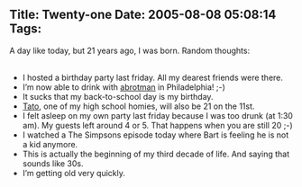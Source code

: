 Title: Twenty-one
Date: 2005-08-08 05:08:14
Tags: 
---
<p>A day like today, but 21 years ago, I was born. Random thoughts:<br/><br/></p>
<ul>
<li>I hosted a birthday party last friday. All my dearest friends were there.</li>
<li>I&#8217;m now able to drink with <a href="http://phoenix.lhup.edu/~abrotman/" target="_blank">abrotman</a> in Philadelphia! ;-)</li>
<li>It sucks that my back-to-school day is my birthday.</li>
<li>
<a href="http://blog.tacvbo.net" target="_blank">Tato</a>, one of my high school homies, will also be 21 on the 11st.</li>
<li>I felt asleep on my own party last friday because I was too drunk
(at 1:30 am). My guests left around 4 or 5. That happens when you are
still 20 ;-)</li>
<li>I watched a The Simpsons episode today where Bart is feeling he is not a kid anymore.</li>
<li>This is actually the beginning of my third decade of life. And saying that sounds like 30s.</li>
<li>I&#8217;m getting old very quickly.</li>
</ul>
<br/><br/><br/>
